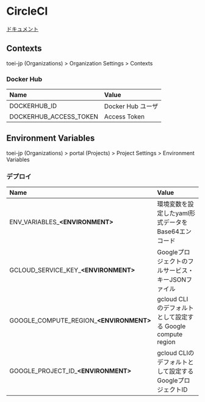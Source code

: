 # CircleCI

[ドキュメント](https://circleci.com/docs/ja/)

## Contexts

toei-jp (Organizations) > Organization Settings > Contexts

### Docker Hub

| Name | Value |
|:---|:---|
|DOCKERHUB_ID |Docker Hub ユーザ |
|DOCKERHUB_ACCESS_TOKEN |Access Token |

## Environment Variables

toei-jp (Organizations) > portal (Projects) > Project Settings > Environment Variables

### デプロイ

| Name | Value |
|:---|:---|
| ENV_VARIABLES_**\<ENVIRONMENT\>** | 環境変数を設定したyaml形式データをBase64エンコード |
| GCLOUD_SERVICE_KEY_**\<ENVIRONMENT\>** | Googleプロジェクトのフルサービス・キーJSONファイル |
| GOOGLE_COMPUTE_REGION_**\<ENVIRONMENT\>** | gcloud CLI のデフォルトとして設定する Google compute region |
| GOOGLE_PROJECT_ID_**\<ENVIRONMENT\>** | gcloud CLIのデフォルトとして設定するGoogleプロジェクトID |
